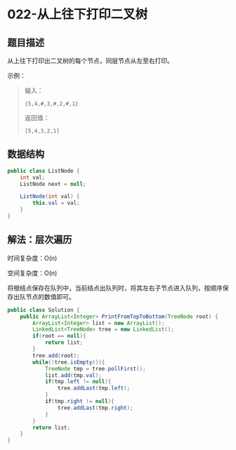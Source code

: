 # 022-从上往下打印二叉树

## 题目描述

从上往下打印出二叉树的每个节点，同层节点从左至右打印。

示例：

> 输入：
>
> ```
> {5,4,#,3,#,2,#,1}
> ```
>
> 返回值：
>
> ```
> [5,4,3,2,1]
> ```

## 数据结构

```java
public class ListNode {
    int val;
    ListNode next = null;

    ListNode(int val) {
        this.val = val;
    }
}
```

## 解法：层次遍历

时间复杂度：O(n)

空间复杂度：O(n)

将根结点保存在队列中，当前结点出队列时，将其左右子节点进入队列，按顺序保存出队节点的数值即可。

```java
public class Solution {
    public ArrayList<Integer> PrintFromTopToBottom(TreeNode root) {
        ArrayList<Integer> list = new ArrayList();
        LinkedList<TreeNode> tree = new LinkedList();
        if(root == null){
            return list;
        }
        tree.add(root);
        while(!tree.isEmpty()){
            TreeNode tmp = tree.pollFirst();
            list.add(tmp.val);
            if(tmp.left != null){
                tree.addLast(tmp.left);
            }
            if(tmp.right != null){
                tree.addLast(tmp.right);
            }
        }
        return list;
    }
}
```

